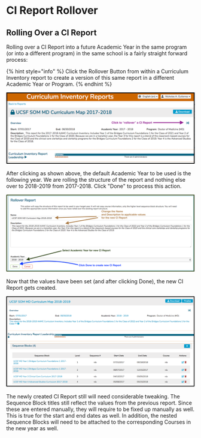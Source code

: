 # CI Report Rollover

## Rolling Over a CI Report

Rolling over a CI Report into a future Academic Year in the same program \(or into a different program\) in the same school is a fairly straight forward process:

{% hint style="info" %}
Click the Rollover Button from within a Curriculum Inventory report to create a version of this same report in a different Academic Year or Program. 
{% endhint %}

![](../.gitbook/assets/ci_rw_33.png)

After clicking as shown above, the default Academic Year to be used is the following year. We are rolling the structure of the report and nothing else over to 2018-2019 from 2017-2018. Click "Done" to process this action.

![Set Options for new CI Report](../.gitbook/assets/ci_rw_36.png)

Now that the values have been set \(and after clicking Done\), the new CI Report gets created. 

![New CI Report ](../.gitbook/assets/ci_rw_37.png)

The newly created CI Report still will need considerable tweaking. The Sequence Block titles still reflect the values from the previous report. Since these are entered manually, they will require to be fixed up manually as well. This is true for the start and end dates as well. In addition, the nested Sequence Blocks will need to be attached to the corresponding Courses in the new year as well.

